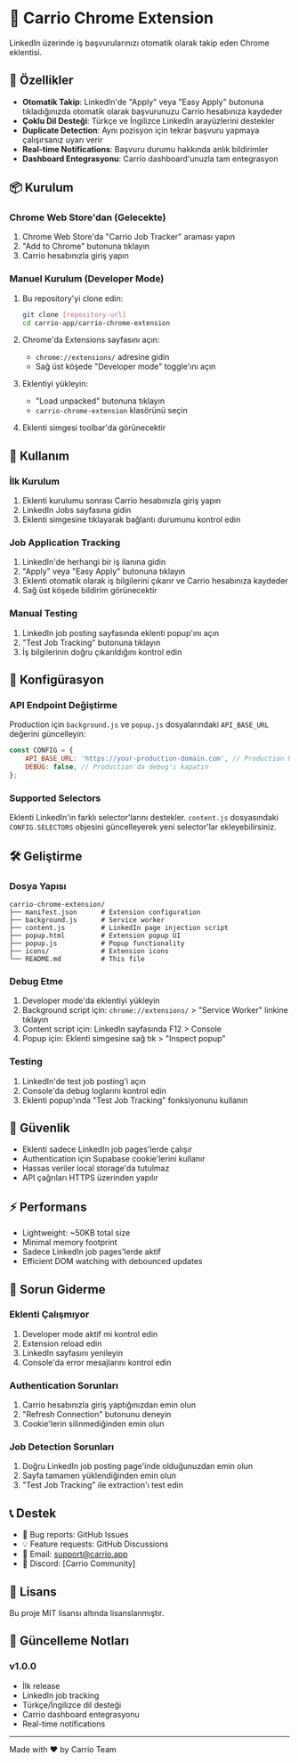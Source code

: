 # 🚀 Carrio Chrome Extension

LinkedIn üzerinde iş başvurularınızı otomatik olarak takip eden Chrome eklentisi.

## 🌟 Özellikler

-   **Otomatik Takip**: LinkedIn'de "Apply" veya "Easy Apply" butonuna tıkladığınızda otomatik olarak başvurunuzu Carrio hesabınıza kaydeder
-   **Çoklu Dil Desteği**: Türkçe ve İngilizce LinkedIn arayüzlerini destekler
-   **Duplicate Detection**: Aynı pozisyon için tekrar başvuru yapmaya çalışırsanız uyarı verir
-   **Real-time Notifications**: Başvuru durumu hakkında anlık bildirimler
-   **Dashboard Entegrasyonu**: Carrio dashboard'unuzla tam entegrasyon

## 📦 Kurulum

### Chrome Web Store'dan (Gelecekte)

1. Chrome Web Store'da "Carrio Job Tracker" araması yapın
2. "Add to Chrome" butonuna tıklayın
3. Carrio hesabınızla giriş yapın

### Manuel Kurulum (Developer Mode)

1. Bu repository'yi clone edin:

    ```bash
    git clone [repository-url]
    cd carrio-app/carrio-chrome-extension
    ```

2. Chrome'da Extensions sayfasını açın:

    - `chrome://extensions/` adresine gidin
    - Sağ üst köşede "Developer mode" toggle'ını açın

3. Eklentiyi yükleyin:

    - "Load unpacked" butonuna tıklayın
    - `carrio-chrome-extension` klasörünü seçin

4. Eklenti simgesi toolbar'da görünecektir

## 🚀 Kullanım

### İlk Kurulum

1. Eklenti kurulumu sonrası Carrio hesabınızla giriş yapın
2. LinkedIn Jobs sayfasına gidin
3. Eklenti simgesine tıklayarak bağlantı durumunu kontrol edin

### Job Application Tracking

1. LinkedIn'de herhangi bir iş ilanına gidin
2. "Apply" veya "Easy Apply" butonuna tıklayın
3. Eklenti otomatik olarak iş bilgilerini çıkarır ve Carrio hesabınıza kaydeder
4. Sağ üst köşede bildirim görünecektir

### Manual Testing

1. LinkedIn job posting sayfasında eklenti popup'ını açın
2. "Test Job Tracking" butonuna tıklayın
3. İş bilgilerinin doğru çıkarıldığını kontrol edin

## 🔧 Konfigürasyon

### API Endpoint Değiştirme

Production için `background.js` ve `popup.js` dosyalarındaki `API_BASE_URL` değerini güncelleyin:

```javascript
const CONFIG = {
    API_BASE_URL: 'https://your-production-domain.com', // Production URL
    DEBUG: false, // Production'da debug'ı kapatın
};
```

### Supported Selectors

Eklenti LinkedIn'in farklı selector'larını destekler. `content.js` dosyasındaki `CONFIG.SELECTORS` objesini güncelleyerek yeni selector'lar ekleyebilirsiniz.

## 🛠️ Geliştirme

### Dosya Yapısı

```
carrio-chrome-extension/
├── manifest.json      # Extension configuration
├── background.js      # Service worker
├── content.js         # LinkedIn page injection script
├── popup.html         # Extension popup UI
├── popup.js           # Popup functionality
├── icons/             # Extension icons
└── README.md          # This file
```

### Debug Etme

1. Developer mode'da eklentiyi yükleyin
2. Background script için: `chrome://extensions/` > "Service Worker" linkine tıklayın
3. Content script için: LinkedIn sayfasında F12 > Console
4. Popup için: Eklenti simgesine sağ tık > "Inspect popup"

### Testing

1. LinkedIn'de test job posting'i açın
2. Console'da debug loglarını kontrol edin
3. Eklenti popup'ında "Test Job Tracking" fonksiyonunu kullanın

## 🔐 Güvenlik

-   Eklenti sadece LinkedIn job pages'lerde çalışır
-   Authentication için Supabase cookie'lerini kullanır
-   Hassas veriler local storage'da tutulmaz
-   API çağrıları HTTPS üzerinden yapılır

## ⚡ Performans

-   Lightweight: ~50KB total size
-   Minimal memory footprint
-   Sadece LinkedIn job pages'lerde aktif
-   Efficient DOM watching with debounced updates

## 🐛 Sorun Giderme

### Eklenti Çalışmıyor

1. Developer mode aktif mi kontrol edin
2. Extension reload edin
3. LinkedIn sayfasını yenileyin
4. Console'da error mesajlarını kontrol edin

### Authentication Sorunları

1. Carrio hesabınızla giriş yaptığınızdan emin olun
2. "Refresh Connection" butonunu deneyin
3. Cookie'lerin silinmediğinden emin olun

### Job Detection Sorunları

1. Doğru LinkedIn job posting page'inde olduğunuzdan emin olun
2. Sayfa tamamen yüklendiğinden emin olun
3. "Test Job Tracking" ile extraction'ı test edin

## 📞 Destek

-   🐛 Bug reports: GitHub Issues
-   💡 Feature requests: GitHub Discussions
-   📧 Email: support@carrio.app
-   💬 Discord: [Carrio Community]

## 📄 Lisans

Bu proje MIT lisansı altında lisanslanmıştır.

## 🔄 Güncelleme Notları

### v1.0.0

-   İlk release
-   LinkedIn job tracking
-   Türkçe/İngilizce dil desteği
-   Carrio dashboard entegrasyonu
-   Real-time notifications

---

Made with ❤️ by Carrio Team
